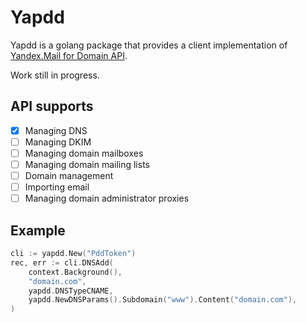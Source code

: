 # Yapdd

Yapdd is a golang package that provides a client implementation of [Yandex.Mail for Domain API](https://tech.yandex.com/domain/doc/about-docpage/).

Work still in progress.

## API supports
- [x] Managing DNS
- [ ] Managing DKIM
- [ ] Managing domain mailboxes
- [ ] Managing domain mailing lists
- [ ] Domain management
- [ ] Importing email
- [ ] Managing domain administrator proxies

## Example

```go
cli := yapdd.New("PddToken")
rec, err := cli.DNSAdd(
	context.Background(),
	"domain.com",
	yapdd.DNSTypeCNAME,
	yapdd.NewDNSParams().Subdomain("www").Content("domain.com"),
)
```